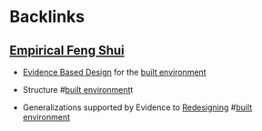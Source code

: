 
# Backlinks
## [Empirical Feng Shui](<Empirical Feng Shui.md>)
- [Evidence Based Design](<Evidence Based Design.md>) for the [built environment](<built environment.md>)

- Structure #[built environment](<built environment.md>)t

- Generalizations supported by Evidence to [Redesigning](<Redesigning.md>) #[built environment](<built environment.md>)

